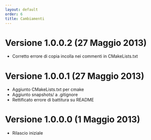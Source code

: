 ```yaml
---
layout: default
order: 6
title: Cambiamenti
---
```

# Versione 1.0.0.2 (27 Maggio 2013)

* Corretto errore di copia incolla nei commenti in CMakeLists.txt

# Versione 1.0.0.1 (27 Maggio 2013)

* Aggiunto CMakeLists.txt per cmake
* Aggiunto snapshots/ a .gitignore
* Rettificato errore di battitura su README

# Versione 1.0.0.0 (1 Maggio 2013)

* Rilascio iniziale
